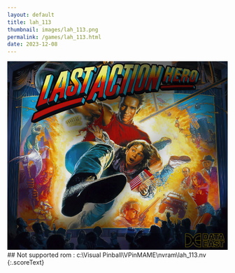 ```yaml
---
layout: default
title: lah_113
thumbnail: images/lah_113.png
permalink: /games/lah_113.html
date: 2023-12-08
---
```


<img src="../images/lah_113.png" class="gameThumbnail img-fluid mx-auto align-middle">
## Not supported rom : c:\Visual Pinball\VPinMAME\nvram\lah_113.nv
{:.scoreText}

